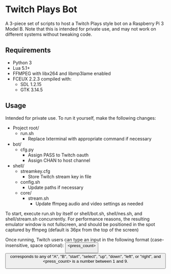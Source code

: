 # Twitch Plays Bot

A 3-piece set of scripts to host a Twitch Plays style bot on a Raspberry Pi 3 Model B. Note that this is intended for private use, and may not work on different systems without tweaking code.

## Requirements

* Python 3
* Lua 5.1+
* FFMPEG with libx264 and libmp3lame enabled
* FCEUX 2.2.3 compiled with:
    * SDL 1.2.15
    * GTK 3.14.5

## Usage

Intended for private use. To run it yourself, make the following changes:

* Project root/
    * run.sh
        * Replace lxterminal with appropriate command if necessary
* bot/
    * cfg.py
        * Assign PASS to Twitch oauth
        * Assign CHAN to host channel
* shell/
    * streamkey.cfg
        * Store Twitch stream key in file
    * config.sh
        * Update paths if necessary
    * core/
        * stream.sh
            * Update ffmpeg audio and video settings as needed
        
To start, execute run.sh by itself or shell/bot.sh, shell/nes.sh, and shell/stream.sh concurrently. For performance reasons, the resulting emulator window is not fullscreen, and should be positioned in the spot captured by ffmpeg (default is 36px from the top of the screen)

Once running, Twitch users can type an input in the following format (case-insensitive, space optional): <button> <press_count>

<button> corresponds to any of "A", "B", "start", "select", "up", "down", "left", or "right", and <press_count> is a number between 1 and 9.
